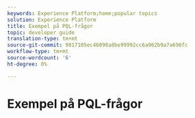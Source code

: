 ```yaml
---
keywords: Experience Platform;home;popular topics
solution: Experience Platform
title: Exempel på PQL-frågor
topic: developer guide
translation-type: tm+mt
source-git-commit: 9817105ec46098a8be99992cc6a962b9a7a696fc
workflow-type: tm+mt
source-wordcount: '6'
ht-degree: 0%

---
```



# Exempel på PQL-frågor
